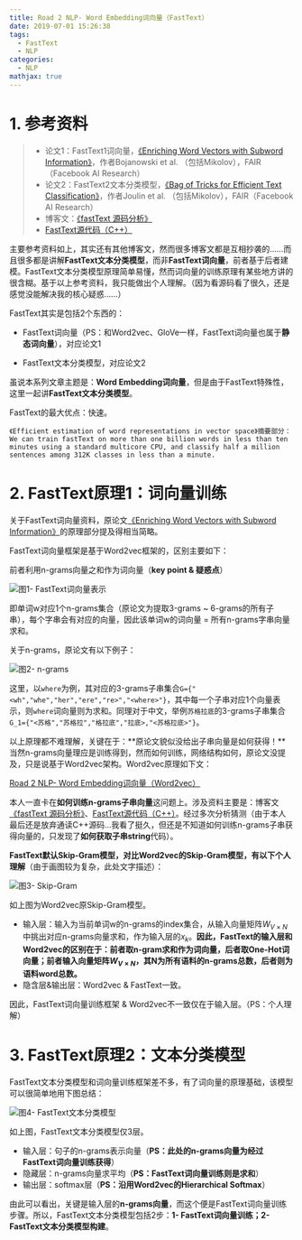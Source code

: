 ```yaml
---
title: Road 2 NLP- Word Embedding词向量（FastText）
date: 2019-07-01 15:26:38
tags:
  - FastText
  - NLP 
categories:
  - NLP
mathjax: true
---
```


# 1. 参考资料

>* 论文1：FastText1词向量，[《Enriching Word Vectors with Subword Information》](https://github.com/Eajack/NLP-Papers/blob/master/Word%20Embedding%E8%AF%8D%E5%90%91%E9%87%8F/FastText/Enriching%20Word%20Vectors%20with%20Subword%20Information.pdf)，作者Bojanowski et al. （包括Mikolov），FAIR（Facebook AI Research）
>* 论文2：FastText2文本分类模型，[《Bag of Tricks for Efficient Text Classification》](https://github.com/Eajack/NLP-Papers/blob/master/Word%20Embedding%E8%AF%8D%E5%90%91%E9%87%8F/FastText/Bag%20of%20Tricks%20for%20Efficient%20Text%20Classification.pdf)，作者Joulin et al. （包括Mikolov），FAIR（Facebook AI Research）
>* 博客文：[《fastText 源码分析》](https://heleifz.github.io/14732610572844.html)
>* [FastText源代码（C++）](https://github.com/facebookresearch/fastText/tree/master/src)

主要参考资料如上，其实还有其他博客文，然而很多博客文都是互相抄袭的……而且很多都是讲解**FastText文本分类模型**，而非**FastText词向量**，前者基于后者建模。FastText文本分类模型原理简单易懂，然而词向量的训练原理有某些地方讲的很含糊。基于以上参考资料，我只能做出个人理解。（因为看源码看了很久，还是感觉没能解决我的核心疑惑……）

FastText其实是包括2个东西的：

* FastText词向量（PS：和Word2vec、GloVe一样，FastText词向量也属于**静态词向量**），对应论文1

* FastText文本分类模型，对应论文2

虽说本系列文章主题是：**Word Embedding词向量**，但是由于FastText特殊性，这里一起讲**FastText文本分类模型**。

FastText的最大优点：快速。

```
《Efficient estimation of word representations in vector space》摘要部分：
We can train fastText on more than one billion words in less than ten minutes using a standard multicore CPU, and classify half a million sentences among 312K classes in less than a minute.
```

# 2. FastText原理1：词向量训练

关于FastText词向量资料，原论文[《Enriching Word Vectors with Subword Information》](https://github.com/Eajack/NLP-Papers/blob/master/Word%20Embedding%E8%AF%8D%E5%90%91%E9%87%8F/FastText/Enriching%20Word%20Vectors%20with%20Subword%20Information.pdf)的原理部分提及得相当简略。

FastText词向量框架是基于Word2vec框架的，区别主要如下：

前者利用n-grams向量之和作为词向量（**key point & 疑惑点**）

![图1- FastText词向量表示](https://raw.githubusercontent.com/Eajack/NLP-Papers/master/Word%20Embedding%E8%AF%8D%E5%90%91%E9%87%8F/FastText/%E5%9B%BE1.PNG)

即单词w对应1个n-grams集合（原论文为提取3-grams ~ 6-grams的所有子串），每个字串会有对应的向量，因此该单词w的词向量 = 所有n-grams字串向量求和。

关于n-grams，原论文有以下例子：

![图2- n-grams](https://raw.githubusercontent.com/Eajack/NLP-Papers/master/Word%20Embedding%E8%AF%8D%E5%90%91%E9%87%8F/FastText/%E5%9B%BE2.PNG)

这里，以`where`为例，其对应的3-grams子串集合`G={"<wh","whe","her","ere","re>","<where>"}`，其中每一个子串对应1个向量表示，则`where`词向量则为求和。同理对于中文，举例`苏格拉底`的3-grams子串集合`G_1={"<苏格","苏格拉","格拉底","拉底>,"<苏格拉底>"}`。

以上原理都不难理解，关键在于：**原论文貌似没给出子串向量是如何获得！**当然n-grams向量理应是训练得到，然而如何训练，网络结构如何，原论文没提及，只是说基于Word2vec架构。Word2vec原理如下文：

[Road 2 NLP- Word Embedding词向量（Word2vec）](https://eajack.github.io/2019/06/21/Road%202%20NLP-%20Word%20Embedding%E8%AF%8D%E5%90%91%E9%87%8F%EF%BC%88Word2vec%EF%BC%89/)

本人一直卡在**如何训练n-grams子串向量**这问题上。涉及资料主要是：博客文[《fastText 源码分析》](https://heleifz.github.io/14732610572844.html)、[FastText源代码（C++）](https://github.com/facebookresearch/fastText/tree/master/src)。经过多次分析猜测（由于本人最后还是放弃通读C++源码…我看了挺久，但还是不知道如何训练n-grams子串获得向量的，只发现了**如何获取子串string**代码）。

**FastText默认Skip-Gram模型，对比Word2vec的Skip-Gram模型，有以下个人理解**（由于画图较为复杂，此处文字描述）：

![图3- Skip-Gram](https://raw.githubusercontent.com/Eajack/NLP-Papers/master/Word%20Embedding%E8%AF%8D%E5%90%91%E9%87%8F/Word2vec/%E5%9B%BE3.PNG)

如上图为Word2vec原Skip-Gram模型。

* 输入层：输入为当前单词w的n-grams的index集合，从输入向量矩阵$W_{V×N}$中挑出对应n-grams向量求和，作为输入层的$x_{k}$。**因此，FastText的输入层和Word2vec的区别在于：前者取n-gram求和作为词向量，后者取One-Hot词向量；前者输入向量矩阵$W_{V×N}$，其N为所有语料的n-grams总数，后者则为语料word总数。**
* 隐含层&输出层：Word2vec & FastText一致。

因此，FastText词向量训练框架 & Word2vec不一致仅在于输入层。（PS：个人理解）

# 3. FastText原理2：文本分类模型

FastText文本分类模型和词向量训练框架差不多，有了词向量的原理基础，该模型可以很简单地用下图总结：

![图4- FastText文本分类模型](https://raw.githubusercontent.com/Eajack/NLP-Papers/master/Word%20Embedding%E8%AF%8D%E5%90%91%E9%87%8F/FastText/%E5%9B%BE3.PNG)

如上图，FastText文本分类模型仅3层。

* 输入层：句子的n-grams表示向量（**PS：此处的n-grams向量为经过FastText词向量训练获得**）
* 隐藏层：n-grams向量求平均（**PS：FastText词向量训练则是求和**）
* 输出层：softmax层（**PS：沿用Word2vec的Hierarchical Softmax**）

由此可以看出，关键是输入层的**n-grams向量**，而这个便是FastText词向量训练步骤。所以，FastText文本分类模型包括2步：**1- FastText词向量训练；2- FastText文本分类模型构建**。